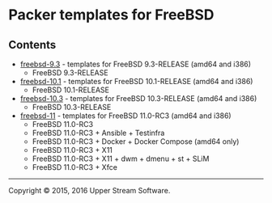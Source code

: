 # Packer templates for FreeBSD

## Contents

* [freebsd-9.3](freebsd-9.3/README.mdown) - templates for FreeBSD 9.3-RELEASE (amd64 and i386)
	* FreeBSD 9.3-RELEASE
* [freebsd-10.1](freebsd-10.1/README.mdown) - templates for FreeBSD 10.1-RELEASE (amd64 and i386)
	* FreeBSD 10.1-RELEASE
* [freebsd-10.3](freebsd-10.3/README.mdown) - templates for FreeBSD 10.3-RELEASE (amd64 and i386)
	* FreeBSD 10.3-RELEASE
* [freebsd-11](freebsd-11/README.mdown) - templates for FreeBSD 11.0-RC3 (amd64 and i386)
	* FreeBSD 11.0-RC3
	* FreeBSD 11.0-RC3 + Ansible + Testinfra
	* FreeBSD 11.0-RC3 + Docker + Docker Compose (amd64 only)
	* FreeBSD 11.0-RC3 + X11
	* FreeBSD 11.0-RC3 + X11 + dwm + dmenu + st + SLiM
	* FreeBSD 11.0-RC3 + Xfce

- - -

Copyright &copy; 2015, 2016 Upper Stream Software.
